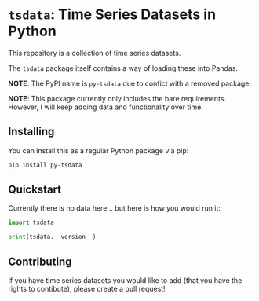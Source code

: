 # `tsdata`: Time Series Datasets in Python

This repository is a collection of time series datasets.

The `tsdata` package itself contains a way of loading these into Pandas.

**NOTE**: The PyPI name is `py-tsdata` due to confict with a removed package.

**NOTE**: This package currently only includes the bare requirements.
However, I will keep adding data and functionality over time.

## Installing

You can install this as a regular Python package via pip:

```sh
pip install py-tsdata
```

## Quickstart

Currently there is no data here... but here is how you would run it:

```python
import tsdata

print(tsdata.__version__)
```

## Contributing

If you have time series datasets you would like to add (that you have the rights
to contibute), please create a pull request!
